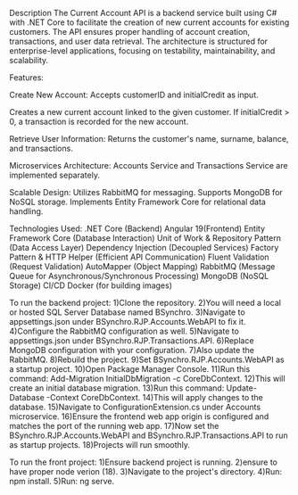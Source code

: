 Description
The Current Account API is a backend service built using C# with .NET Core to facilitate the creation of new current accounts for existing customers. 
The API ensures proper handling of account creation, transactions, and user data retrieval. 
The architecture is structured for enterprise-level applications, focusing on testability, maintainability, and scalability.

Features:

Create New Account:
Accepts customerID and initialCredit as input.

Creates a new current account linked to the given customer.
If initialCredit > 0, a transaction is recorded for the new account.

Retrieve User Information:
Returns the customer's name, surname, balance, and transactions.

Microservices Architecture:
Accounts Service and Transactions Service are implemented separately.

Scalable Design:
Utilizes RabbitMQ for messaging.
Supports MongoDB for NoSQL storage.
Implements Entity Framework Core for relational data handling.

Technologies Used:
.NET Core (Backend)
Angular 19(Frontend)
Entity Framework Core (Database Interaction)
Unit of Work & Repository Pattern (Data Access Layer)
Dependency Injection (Decoupled Services)
Factory Pattern & HTTP Helper (Efficient API Communication)
Fluent Validation (Request Validation)
AutoMapper (Object Mapping)
RabbitMQ (Message Queue for Asynchronous/Synchronous Processing)
MongoDB (NoSQL Storage)
CI/CD
Docker (for building images)

To run the backend project:
  1)Clone the repository.
  2)You will need a local or hosted SQL Server Database named BSynchro.
  3)Navigate to appsettings.json under BSynchro.RJP.Accounts.WebAPI to fix it.
  4)Configure the RabbitMQ configuration as well.
  5)Navigate to appsettings.json under BSynchro.RJP.Transactions.API.
  6)Replace MongoDB configuration with your configuration.
  7)Also update the RabbitMQ.
  8)Rebuild the project.
  9)Set BSynchro.RJP.Accounts.WebAPI as a startup project.
  10)Open Package Manager Console.
  11)Run this command: Add-Migration InitialDbMigration -c CoreDbContext.
  12)This will create an initial database migration.
  13)Run this command: Update-Database -Context CoreDbContext.
  14)This will apply changes to the database.
  15)Navigate to ConfigurationExtension.cs under Accounts microservice.
  16)Ensure the frontend web app origin is configured and matches the port of the running web app.
  17)Now set the BSynchro.RJP.Accounts.WebAPI and BSynchro.RJP.Transactions.API to run as startup projects.
  18)Projects will run smoothly.

To run the front project:
 1)Ensure backend project is running.
 2)ensure to have proper node verion (18).
 3)Navigate to the project's directory.
 4)Run: npm install.
 5)Run: ng serve.
